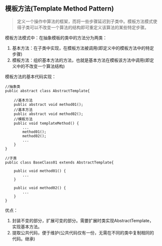 ## 模板方法(Template Method Pattern)
>定义一个操作中算法的框架，而将一些步骤延迟到子类中。模板方法模式使得子类可以不改变一个算法的结构即可重定义该算法的某些特定步骤。

模板方法模式中：在抽象模板的类中的方法分为两类：

1. 基本方法：在子类中实现，在模板方法被调用(即定义中的模板方法中的特定步骤)
2. 模板方法：组织基本方法的方法，也就是基本方法在模板该方法中调用(即定义中的不改变一个算法结构)

模板方法的基本代码实现：

```
//抽象类
public abstract class AbstractTemplate{
    
    //基本方法
    public abstract void method01();
    //基本方法
    public abstract void method02();
    //模板方法
    public void templateMethod() {
        ...
        method01();
        method02();
        ...
    }
}

//子类
public class BaseClass01 extends AbstractTemplate{

    public void method01() {
        ...
    }

    public void method02() {
        ...
    }
}

```

优点：

1. 封装不变的部分，扩展可变的部分。需要扩展时类实现AbstractTemplate，实现基本方法。
2. 提取公共代码，便于维护(公共代码仅有一份，无需在不同的类中复制相同的代码。继承)

